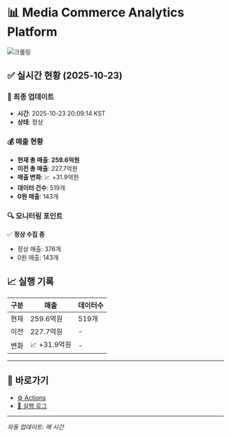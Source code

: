 # 📊 Media Commerce Analytics Platform

![크롤링](https://img.shields.io/badge/크롤링-정상-green)

## ✅ 실시간 현황 (2025-10-23)

### 📍 최종 업데이트
- **시간**: 2025-10-23 20:09:14 KST
- **상태**: 정상

### 💰 매출 현황
- **현재 총 매출**: **259.6억원**
- **이전 총 매출**: 227.7억원
- **매출 변화**: 📈 +31.9억원
- **데이터 건수**: 519개
- **0원 매출**: 143개

### 🔍 모니터링 포인트

✅ **정상 수집 중**
- 정상 매출: 376개
- 0원 매출: 143개


## 📈 실행 기록

| 구분 | 매출 | 데이터수 |
|------|------|----------|
| 현재 | 259.6억원 | 519개 |
| 이전 | 227.7억원 | - |
| 변화 | 📈 +31.9억원 | - |

---

## 🔗 바로가기

- [⚙️ Actions](../../actions)
- [📝 실행 로그](../../actions/workflows/daily_scraping.yml)

---

*자동 업데이트: 매 시간*
